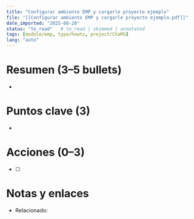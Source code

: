 ```yaml
---
title: "Configurar ambiente EMP y cargarle proyecto ejemplo"
file: "[[Configurar ambiente EMP y cargarle proyecto ejemplo.pdf]]"
date_imported: "2025-08-20"
status: "to_read"   # to_read | skimmed | annotated
tags: [module/emp, type/howto, project/ChaMS]
lang: "auto"
---
```

# Resumen (3–5 bullets)
- 

# Puntos clave (3)
- 

# Acciones (0–3)
- [ ] 

# Notas y enlaces
- Relacionado: 
